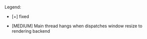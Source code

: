 Legend:

* [+] fixed

- [MEDIUM] Main thread hangs when dispatches window resize to rendering backend
